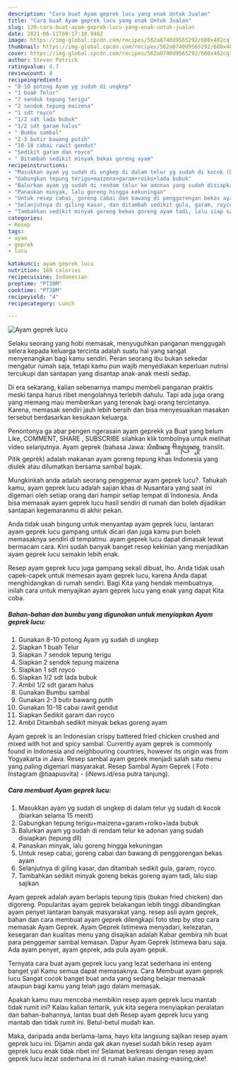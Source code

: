 ```yaml
---
description: "Cara buat Ayam geprek lucu yang enak Untuk Jualan"
title: "Cara buat Ayam geprek lucu yang enak Untuk Jualan"
slug: 120-cara-buat-ayam-geprek-lucu-yang-enak-untuk-jualan
date: 2021-06-11T09:17:38.948Z
image: https://img-global.cpcdn.com/recipes/562a8740d9565292/680x482cq70/ayam-geprek-lucu-foto-resep-utama.jpg
thumbnail: https://img-global.cpcdn.com/recipes/562a8740d9565292/680x482cq70/ayam-geprek-lucu-foto-resep-utama.jpg
cover: https://img-global.cpcdn.com/recipes/562a8740d9565292/680x482cq70/ayam-geprek-lucu-foto-resep-utama.jpg
author: Steven Patrick
ratingvalue: 4.7
reviewcount: 8
recipeingredient:
- "8-10 potong Ayam yg sudah di ungkep"
- "1 buah Telur"
- "7 sendok tepung terigu"
- "2 sendok tepung maizena"
- "1 sdt royco"
- "1/2 sdt lada bubuk"
- "1/2 sdt garam halus"
- " Bumbu sambal"
- "2-3 butir bawang putih"
- "10-18 cabai rawit gendut"
- "Sedikit garam dan royco"
- " Ditambah sedikit minyak bekas goreng ayam"
recipeinstructions:
- "Masukkan ayam yg sudah di ungkep di dalam telur yg sudah di kocok (biarkan selama 15 menit)"
- "Gabungkan tepung terigu+maizena+garam+roiko+lada bubuk"
- "Balurkan ayam yg sudah di rendam telur ke adonan yang sudah disiapkan (tepung dll)"
- "Panaskan minyak, lalu goreng hingga kekuningan"
- "Untuk resep cabai, goreng cabai dan bawang di penggorengan bekas ayam"
- "Selanjutnya di giling kasar, dan ditambah sedikit gula, garam, royco."
- "Tambahkan sedikit minyak goreng bekas goreng ayam tadi, lalu siap sajikan"
categories:
- Resep
tags:
- ayam
- geprek
- lucu

katakunci: ayam geprek lucu 
nutrition: 169 calories
recipecuisine: Indonesian
preptime: "PT30M"
cooktime: "PT38M"
recipeyield: "4"
recipecategory: Lunch

---
```



![Ayam geprek lucu](https://img-global.cpcdn.com/recipes/562a8740d9565292/680x482cq70/ayam-geprek-lucu-foto-resep-utama.jpg)

Selaku seorang yang hobi memasak, menyuguhkan panganan menggugah selera kepada keluarga tercinta adalah suatu hal yang sangat menyenangkan bagi kamu sendiri. Peran seorang ibu bukan sekedar mengatur rumah saja, tetapi kamu pun wajib menyediakan keperluan nutrisi tercukupi dan santapan yang disantap anak-anak mesti sedap.

Di era  sekarang, kalian sebenarnya mampu membeli panganan praktis meski tanpa harus ribet mengolahnya terlebih dahulu. Tapi ada juga orang yang memang mau memberikan yang terenak bagi orang tercintanya. Karena, memasak sendiri jauh lebih bersih dan bisa menyesuaikan masakan tersebut berdasarkan kesukaan keluarga. 

Penontonya ga abar pengen ngerasain ayam geprekk ya Buat yang belum Like, COMMENT, SHARE , SUBSCRIBE silahkan klik tombolnya untuk melihat video selanjutnya. Ayam geprek (bahasa Jawa: ꦥꦶꦠꦶꦏ꧀ ꦒꦼꦥꦿꦺꦏ꧀, translit. Pitik geprèk) adalah makanan ayam goreng tepung khas Indonesia yang diulek atau dilumatkan bersama sambal bajak.

Mungkinkah anda adalah seorang penggemar ayam geprek lucu?. Tahukah kamu, ayam geprek lucu adalah sajian khas di Nusantara yang saat ini digemari oleh setiap orang dari hampir setiap tempat di Indonesia. Anda bisa memasak ayam geprek lucu hasil sendiri di rumah dan boleh dijadikan santapan kegemaranmu di akhir pekan.

Anda tidak usah bingung untuk menyantap ayam geprek lucu, lantaran ayam geprek lucu gampang untuk dicari dan juga kamu pun boleh memasaknya sendiri di tempatmu. ayam geprek lucu dapat dimasak lewat bermacam cara. Kini sudah banyak banget resep kekinian yang menjadikan ayam geprek lucu semakin lebih enak.

Resep ayam geprek lucu juga gampang sekali dibuat, lho. Anda tidak usah capek-capek untuk memesan ayam geprek lucu, karena Anda dapat menghidangkan di rumah sendiri. Bagi Kita yang hendak membuatnya, inilah cara untuk menyajikan ayam geprek lucu yang enak yang dapat Kita coba.

<!--inarticleads1-->

##### Bahan-bahan dan bumbu yang digunakan untuk menyiapkan Ayam geprek lucu:

1. Gunakan 8-10 potong Ayam yg sudah di ungkep
1. Siapkan 1 buah Telur
1. Siapkan 7 sendok tepung terigu
1. Siapkan 2 sendok tepung maizena
1. Siapkan 1 sdt royco
1. Siapkan 1/2 sdt lada bubuk
1. Ambil 1/2 sdt garam halus
1. Gunakan  Bumbu sambal
1. Gunakan 2-3 butir bawang putih
1. Gunakan 10-18 cabai rawit gendut
1. Siapkan Sedikit garam dan royco
1. Ambil  Ditambah sedikit minyak bekas goreng ayam


Ayam geprek is an Indonesian crispy battered fried chicken crushed and mixed with hot and spicy sambal. Currently ayam geprek is commonly found in Indonesia and neighbouring countries, however its origin was from Yogyakarta in Java. Resep sambal ayam geprek menjadi salah satu menu yang paling digemari masyarakat. Resep Sambal Ayam Geprek ( Foto : Instagram @tiaapusvita) - (iNews.id/esa putra tanjung). 

<!--inarticleads2-->

##### Cara membuat Ayam geprek lucu:

1. Masukkan ayam yg sudah di ungkep di dalam telur yg sudah di kocok (biarkan selama 15 menit)
1. Gabungkan tepung terigu+maizena+garam+roiko+lada bubuk
1. Balurkan ayam yg sudah di rendam telur ke adonan yang sudah disiapkan (tepung dll)
1. Panaskan minyak, lalu goreng hingga kekuningan
1. Untuk resep cabai, goreng cabai dan bawang di penggorengan bekas ayam
1. Selanjutnya di giling kasar, dan ditambah sedikit gula, garam, royco.
1. Tambahkan sedikit minyak goreng bekas goreng ayam tadi, lalu siap sajikan


Ayam geprek adalah ayam berlapis tepung tipis (bukan fried chicken) dan digoreng. Popularitas ayam geprek belakangan lebih tinggi dibandingkan ayam penyet lantaran banyak masyarakat yang. resep asli ayam geprek, bahan dan cara membuat ayam geprek dilengkapi foto step by step cara memasak Ayam Geprek. Ayam Geprek Istimewa menyadari, kelezatan, kesegaran dan kualitas menu yang disajikan adalah Kabar gembira nih buat para penggemar sambal kemasan. Dapur Ayam Geprek Istimewa baru saja. Ada ayam penyet, ayam geprek, ada pula ayam gepuk. 

Ternyata cara buat ayam geprek lucu yang lezat sederhana ini enteng banget ya! Kamu semua dapat memasaknya. Cara Membuat ayam geprek lucu Sangat cocok banget buat anda yang sedang belajar memasak ataupun bagi kamu yang telah jago dalam memasak.

Apakah kamu mau mencoba membikin resep ayam geprek lucu mantab tidak rumit ini? Kalau kalian tertarik, yuk kita segera menyiapkan peralatan dan bahan-bahannya, lantas buat deh Resep ayam geprek lucu yang mantab dan tidak rumit ini. Betul-betul mudah kan. 

Maka, daripada anda berlama-lama, hayo kita langsung sajikan resep ayam geprek lucu ini. Dijamin anda gak akan nyesel sudah bikin resep ayam geprek lucu enak tidak ribet ini! Selamat berkreasi dengan resep ayam geprek lucu lezat sederhana ini di rumah kalian masing-masing,oke!.

